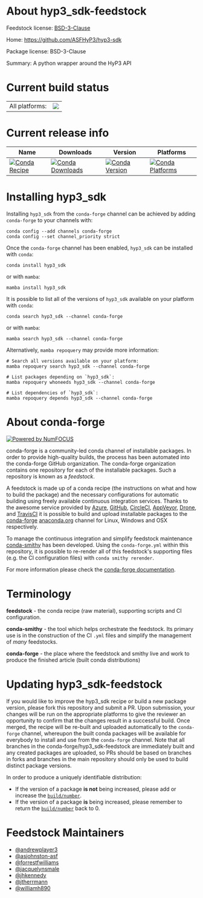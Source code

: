 About hyp3_sdk-feedstock
========================

Feedstock license: [BSD-3-Clause](https://github.com/conda-forge/hyp3_sdk-feedstock/blob/main/LICENSE.txt)

Home: https://github.com/ASFHyP3/hyp3-sdk

Package license: BSD-3-Clause

Summary: A python wrapper around the HyP3 API

Current build status
====================


<table><tr><td>All platforms:</td>
    <td>
      <a href="https://dev.azure.com/conda-forge/feedstock-builds/_build/latest?definitionId=11255&branchName=main">
        <img src="https://dev.azure.com/conda-forge/feedstock-builds/_apis/build/status/hyp3_sdk-feedstock?branchName=main">
      </a>
    </td>
  </tr>
</table>

Current release info
====================

| Name | Downloads | Version | Platforms |
| --- | --- | --- | --- |
| [![Conda Recipe](https://img.shields.io/badge/recipe-hyp3__sdk-green.svg)](https://anaconda.org/conda-forge/hyp3_sdk) | [![Conda Downloads](https://img.shields.io/conda/dn/conda-forge/hyp3_sdk.svg)](https://anaconda.org/conda-forge/hyp3_sdk) | [![Conda Version](https://img.shields.io/conda/vn/conda-forge/hyp3_sdk.svg)](https://anaconda.org/conda-forge/hyp3_sdk) | [![Conda Platforms](https://img.shields.io/conda/pn/conda-forge/hyp3_sdk.svg)](https://anaconda.org/conda-forge/hyp3_sdk) |

Installing hyp3_sdk
===================

Installing `hyp3_sdk` from the `conda-forge` channel can be achieved by adding `conda-forge` to your channels with:

```
conda config --add channels conda-forge
conda config --set channel_priority strict
```

Once the `conda-forge` channel has been enabled, `hyp3_sdk` can be installed with `conda`:

```
conda install hyp3_sdk
```

or with `mamba`:

```
mamba install hyp3_sdk
```

It is possible to list all of the versions of `hyp3_sdk` available on your platform with `conda`:

```
conda search hyp3_sdk --channel conda-forge
```

or with `mamba`:

```
mamba search hyp3_sdk --channel conda-forge
```

Alternatively, `mamba repoquery` may provide more information:

```
# Search all versions available on your platform:
mamba repoquery search hyp3_sdk --channel conda-forge

# List packages depending on `hyp3_sdk`:
mamba repoquery whoneeds hyp3_sdk --channel conda-forge

# List dependencies of `hyp3_sdk`:
mamba repoquery depends hyp3_sdk --channel conda-forge
```


About conda-forge
=================

[![Powered by
NumFOCUS](https://img.shields.io/badge/powered%20by-NumFOCUS-orange.svg?style=flat&colorA=E1523D&colorB=007D8A)](https://numfocus.org)

conda-forge is a community-led conda channel of installable packages.
In order to provide high-quality builds, the process has been automated into the
conda-forge GitHub organization. The conda-forge organization contains one repository
for each of the installable packages. Such a repository is known as a *feedstock*.

A feedstock is made up of a conda recipe (the instructions on what and how to build
the package) and the necessary configurations for automatic building using freely
available continuous integration services. Thanks to the awesome service provided by
[Azure](https://azure.microsoft.com/en-us/services/devops/), [GitHub](https://github.com/),
[CircleCI](https://circleci.com/), [AppVeyor](https://www.appveyor.com/),
[Drone](https://cloud.drone.io/welcome), and [TravisCI](https://travis-ci.com/)
it is possible to build and upload installable packages to the
[conda-forge](https://anaconda.org/conda-forge) [anaconda.org](https://anaconda.org/)
channel for Linux, Windows and OSX respectively.

To manage the continuous integration and simplify feedstock maintenance
[conda-smithy](https://github.com/conda-forge/conda-smithy) has been developed.
Using the ``conda-forge.yml`` within this repository, it is possible to re-render all of
this feedstock's supporting files (e.g. the CI configuration files) with ``conda smithy rerender``.

For more information please check the [conda-forge documentation](https://conda-forge.org/docs/).

Terminology
===========

**feedstock** - the conda recipe (raw material), supporting scripts and CI configuration.

**conda-smithy** - the tool which helps orchestrate the feedstock.
                   Its primary use is in the construction of the CI ``.yml`` files
                   and simplify the management of *many* feedstocks.

**conda-forge** - the place where the feedstock and smithy live and work to
                  produce the finished article (built conda distributions)


Updating hyp3_sdk-feedstock
===========================

If you would like to improve the hyp3_sdk recipe or build a new
package version, please fork this repository and submit a PR. Upon submission,
your changes will be run on the appropriate platforms to give the reviewer an
opportunity to confirm that the changes result in a successful build. Once
merged, the recipe will be re-built and uploaded automatically to the
`conda-forge` channel, whereupon the built conda packages will be available for
everybody to install and use from the `conda-forge` channel.
Note that all branches in the conda-forge/hyp3_sdk-feedstock are
immediately built and any created packages are uploaded, so PRs should be based
on branches in forks and branches in the main repository should only be used to
build distinct package versions.

In order to produce a uniquely identifiable distribution:
 * If the version of a package **is not** being increased, please add or increase
   the [``build/number``](https://docs.conda.io/projects/conda-build/en/latest/resources/define-metadata.html#build-number-and-string).
 * If the version of a package **is** being increased, please remember to return
   the [``build/number``](https://docs.conda.io/projects/conda-build/en/latest/resources/define-metadata.html#build-number-and-string)
   back to 0.

Feedstock Maintainers
=====================

* [@andrewplayer3](https://github.com/andrewplayer3/)
* [@asjohnston-asf](https://github.com/asjohnston-asf/)
* [@forrestfwilliams](https://github.com/forrestfwilliams/)
* [@jacquelynsmale](https://github.com/jacquelynsmale/)
* [@jhkennedy](https://github.com/jhkennedy/)
* [@jtherrmann](https://github.com/jtherrmann/)
* [@williamh890](https://github.com/williamh890/)

